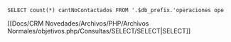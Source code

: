 `SELECT count(*) cantNoContactados FROM '.$db_prefix.'operaciones ope`

[[Docs/CRM Novedades/Archivos/PHP/Archivos Normales/objetivos.php/Consultas/SELECT/SELECT|SELECT]]